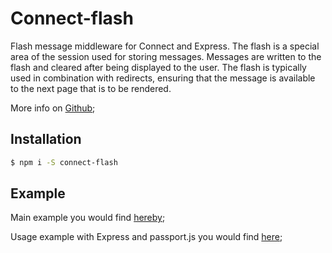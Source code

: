 # Connect-flash
Flash message middleware for Connect and Express. The flash is a special area of the session used for storing messages. Messages are written to the flash and cleared after being displayed to the user. The flash is typically used in combination with redirects, ensuring that the message is available to the next page that is to be rendered.

More info on [Github](https://github.com/jaredhanson/connect-flash);

## Installation
``` bash
$ npm i -S connect-flash
```

## Example
Main example you would find [hereby](./example.js);

Usage example with Express and passport.js you would find [here](https://github.com/ned4ded/snippets/tree/master/libs/passport.js/local-combo/flash.js);
